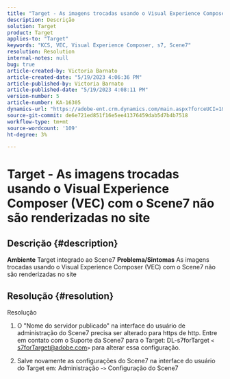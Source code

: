 ```yaml
---
title: "Target - As imagens trocadas usando o Visual Experience Composer (VEC) com o Scene7 não são renderizadas no site"
description: Descrição
solution: Target
product: Target
applies-to: "Target"
keywords: "KCS, VEC, Visual Experience Composer, s7, Scene7"
resolution: Resolution
internal-notes: null
bug: true
article-created-by: Victoria Barnato
article-created-date: "5/19/2023 4:06:36 PM"
article-published-by: Victoria Barnato
article-published-date: "5/19/2023 4:08:11 PM"
version-number: 5
article-number: KA-16305
dynamics-url: "https://adobe-ent.crm.dynamics.com/main.aspx?forceUCI=1&pagetype=entityrecord&etn=knowledgearticle&id=8bac3d1c-5ff6-ed11-8848-6045bd0065b6"
source-git-commit: de6e721ed851f16e5ee41376459dab5d7b4b7518
workflow-type: tm+mt
source-wordcount: '109'
ht-degree: 3%

---
```


# Target - As imagens trocadas usando o Visual Experience Composer (VEC) com o Scene7 não são renderizadas no site

## Descrição {#description}

<b>Ambiente</b>
Target integrado ao Scene7
<b>Problema/Sintomas</b>
As imagens trocadas usando o Visual Experience Composer (VEC) com o Scene7 não são renderizadas no site


## Resolução {#resolution}

Resolução<br>
1. O &quot;Nome do servidor publicado&quot; na interface do usuário de administração do Scene7 precisa ser alterado para https de http. Entre em contato com o Suporte da Scene7 para o Target: DL-s7forTarget `<` [s7forTarget@adobe.com](mailto:s7forTarget@adobe.com)`>`  para alterar essa configuração.

2. Salve novamente as configurações do Scene7 na interface do usuário do Target em: Administração -`>`  Configuração do Scene7




